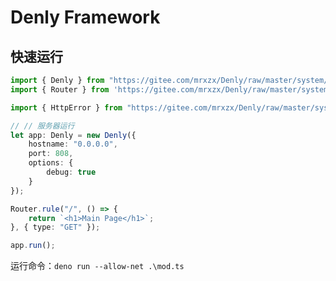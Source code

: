 # Denly Framework

## 快速运行

```typescript
import { Denly } from "https://gitee.com/mrxzx/Denly/raw/master/system/core/denly.ts";
import { Router } from 'https://gitee.com/mrxzx/Denly/raw/master/system/core/router.ts';

import { HttpError } from "https://gitee.com/mrxzx/Denly/raw/master/system/support/error.ts";

// // 服务器运行
let app: Denly = new Denly({
    hostname: "0.0.0.0",
    port: 808,
    options: {
        debug: true
    }
});

Router.rule("/", () => {
    return `<h1>Main Page</h1>`;
}, { type: "GET" });

app.run();
```

运行命令：```deno run --allow-net .\mod.ts```